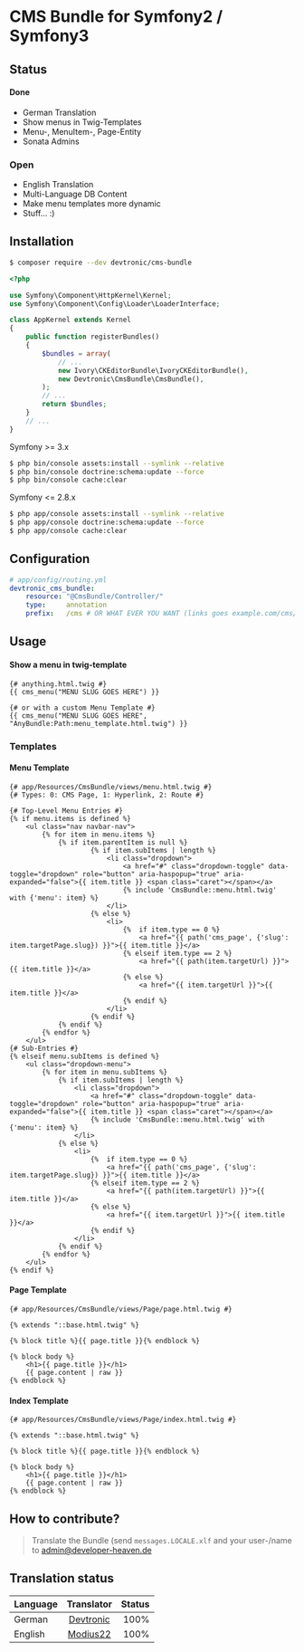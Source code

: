 # CMS Bundle for Symfony2 / Symfony3

## Status
#### Done
 - German Translation
 - Show menus in Twig-Templates
 - Menu-, MenuItem-, Page-Entity
 - Sonata Admins

### Open
 - English Translation
 - Multi-Language DB Content
 - Make menu templates more dynamic
 - Stuff... :)

## Installation
``` bash
$ composer require --dev devtronic/cms-bundle
```

```php
<?php

use Symfony\Component\HttpKernel\Kernel;
use Symfony\Component\Config\Loader\LoaderInterface;

class AppKernel extends Kernel
{
    public function registerBundles()
    {
        $bundles = array(
            // ...
            new Ivory\CKEditorBundle\IvoryCKEditorBundle(),
            new Devtronic\CmsBundle\CmsBundle(),
        );
        // ...
        return $bundles;
    }
    // ...
}

```
Symfony >= 3.x
``` bash
$ php bin/console assets:install --symlink --relative
$ php bin/console doctrine:schema:update --force
$ php bin/console cache:clear
```
Symfony <= 2.8.x
``` bash
$ php app/console assets:install --symlink --relative
$ php app/console doctrine:schema:update --force
$ php app/console cache:clear
```

## Configuration
```yml
# app/config/routing.yml
devtronic_cms_bundle:
    resource: "@CmsBundle/Controller/"
    type:     annotation
    prefix:   /cms # OR WHAT EVER YOU WANT (links goes example.com/cms/{page-slug})    
```
## Usage
#### Show a menu in twig-template
```twig
{# anything.html.twig #}
{{ cms_menu("MENU SLUG GOES HERE") }}

{# or with a custom Menu Template #}
{{ cms_menu("MENU SLUG GOES HERE", "AnyBundle:Path:menu_template.html.twig") }}
```
### Templates
#### Menu Template
```twig
{# app/Resources/CmsBundle/views/menu.html.twig #}
{# Types: 0: CMS Page, 1: Hyperlink, 2: Route #}

{# Top-Level Menu Entries #}
{% if menu.items is defined %}
    <ul class="nav navbar-nav">
        {% for item in menu.items %}
            {% if item.parentItem is null %}
                    {% if item.subItems | length %}
                        <li class="dropdown">
                            <a href="#" class="dropdown-toggle" data-toggle="dropdown" role="button" aria-haspopup="true" aria-expanded="false">{{ item.title }} <span class="caret"></span></a>
                            {% include 'CmsBundle::menu.html.twig' with {'menu': item} %}
                        </li>
                    {% else %}
                        <li>
                            {%  if item.type == 0 %}
                                <a href="{{ path('cms_page', {'slug': item.targetPage.slug}) }}">{{ item.title }}</a>
                            {% elseif item.type == 2 %}
                                <a href="{{ path(item.targetUrl) }}">{{ item.title }}</a>
                            {% else %}
                                <a href="{{ item.targetUrl }}">{{ item.title }}</a>
                            {% endif %}
                        </li>
                    {% endif %}
            {% endif %}
        {% endfor %}
    </ul>
{# Sub-Entries #}
{% elseif menu.subItems is defined %}
    <ul class="dropdown-menu">
        {% for item in menu.subItems %}
            {% if item.subItems | length %}
                <li class="dropdown">
                    <a href="#" class="dropdown-toggle" data-toggle="dropdown" role="button" aria-haspopup="true" aria-expanded="false">{{ item.title }} <span class="caret"></span></a>
                    {% include 'CmsBundle::menu.html.twig' with {'menu': item} %}
                </li>
            {% else %}
                <li>
                    {%  if item.type == 0 %}
                        <a href="{{ path('cms_page', {'slug': item.targetPage.slug}) }}">{{ item.title }}</a>
                    {% elseif item.type == 2 %}
                        <a href="{{ path(item.targetUrl) }}">{{ item.title }}</a>
                    {% else %}
                        <a href="{{ item.targetUrl }}">{{ item.title }}</a>
                    {% endif %}
                </li>
            {% endif %}
        {% endfor %}
    </ul>
{% endif %}
```

#### Page Template
```twig
{# app/Resources/CmsBundle/views/Page/page.html.twig #}

{% extends "::base.html.twig" %}

{% block title %}{{ page.title }}{% endblock %}

{% block body %}
    <h1>{{ page.title }}</h1>
    {{ page.content | raw }}
{% endblock %}

```

#### Index Template
```twig
{# app/Resources/CmsBundle/views/Page/index.html.twig #}

{% extends "::base.html.twig" %}

{% block title %}{{ page.title }}{% endblock %}

{% block body %}
    <h1>{{ page.title }}</h1>
    {{ page.content | raw }}
{% endblock %}

```

## How to contribute?
> Translate the Bundle (send ``messages.LOCALE.xlf`` and your user-/name to <admin@developer-heaven.de>

## Translation status 
| Language      | Translator                                        | Status |
| ------------- | :-----------------------------------------------: | ------:|
| German        | [Devtronic](mailto:admin@developer-heaven.de)     |   100% |
| English       | [Modius22](https://github.com/Modius22)           |   100% |
